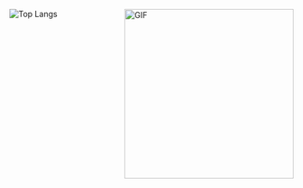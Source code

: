 ![Top Langs](https://github-readme-stats.vercel.app/api/top-langs/?username=soykasloyka&layout=compact)
<img align="right" width="300px" alt="GIF" src="https://media.giphy.com/media/FWAcpJsFT9mvrv0e7a/giphy.gif" />

